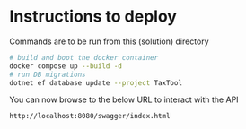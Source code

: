 # Instructions to deploy
Commands are to be run from this (solution) directory
```bash
# build and boot the docker container
docker compose up --build -d
# run DB migrations
dotnet ef database update --project TaxTool
````
You can now browse to the below URL to interact with the API
```bash
http://localhost:8080/swagger/index.html
```
